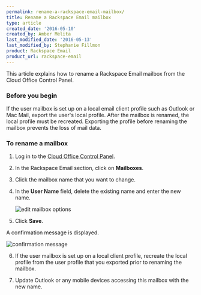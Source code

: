 ```yaml
---
permalink: rename-a-rackspace-email-mailbox/
title: Rename a Rackspace Email mailbox
type: article
created_date: '2016-05-10'
created_by: Amber Melita
last_modified_date: '2016-05-13'
last_modified_by: Stephanie Fillmon
product: Rackspace Email
product_url: rackspace-email
---
```


This article explains how to rename a Rackspace Email mailbox from the Cloud Office Control Panel.

### Before you begin

If the user mailbox is set up on a local email client profile such as Outlook or Mac Mail, export the user's local profile. After the mailbox is renamed, the local profile must be recreated. Exporting the profile before renaming the mailbox prevents the loss of mail data.

### To rename a mailbox

1. Log in to the [Cloud Office Control Panel](https://cp.rackspace.com/).

2. In the Rackspace Email section, click on **Mailboxes**.

3. Click the mailbox name that you want to change.

4. In the **User Name** field, delete the existing name and enter the new name.

   <img src="{% asset_path rackspace-email/rename-a-rackspace-email-mailbox/edit-mailbox-options.png %}" alt="edit mailbox options" />

5. Click **Save**.

  A confirmation message is displayed.

  <img src="{% asset_path rackspace-email/rename-a-rackspace-email-mailbox/success-message.png %}" alt="confirmation message" />

6. If the user mailbox is set up on a local client profile, recreate the local profile from the user profile that you exported prior to renaming the mailbox.

7. Update Outlook or any mobile devices accessing this mailbox with the new name.

